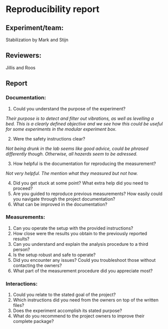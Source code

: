 # Reproducibility report

## Experiment/team: 
Stabilization by Mark and Stijn

## Reviewers: 
Jillis and Roos
## Report 

### Documentation:

1.	Could you understand the purpose of the experiment?

*Their purpose is to detect and filter out vibrations, as well as levelling a bed. This is a clearly defined objective and we see how this could be useful for some experiments in the modular experiment box.*

2.	Were the safety instructions clear?

*Not being drunk in the lab seems like good advice, could be phrased differently though. Otherwise, all hazerds seem to be adressed.*

3.	How helpful is the documentation for reproducing the measurement?

*Not very helpful. The mention what they measured but not how.*

4.	Did you get stuck at some point? What extra help did you need to proceed?
5.	Are you guided to reproduce previous measurements? How easily could you navigate through the project documentation?
6.	What can be improved in the documentation?

### Measurements:

1.	Can you operate the setup with the provided instructions? 
2.	How close were the results you obtain to the previously reported results?
3.	Can you understand and explain the analysis procedure to a third person?
4.	Is the setup robust and safe to operate? 
5.	Did you encounter any issues? Could you troubleshoot those without contacting the owners?
6.	What part of the measurement procedure did you appreciate most?

### Interactions:

1.	Could you relate to the stated goal of the project?
2.	Which instructions did you need from the owners on top of the written files?
3.	Does the experiment accomplish its stated purpose?
4.	What do you recommend to the project owners to improve their complete package?


